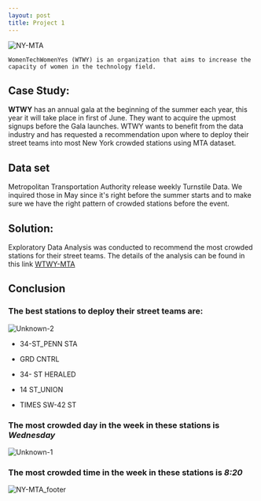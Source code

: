 ```yaml
---
layout: post
title: Project 1
---
```


![NY-MTA](https://user-images.githubusercontent.com/20974667/64476649-19d3f200-d19a-11e9-9761-f0553f820a72.png)

```
WomenTechWomenYes (WTWY) is an organization that aims to increase the capacity of women in the technology field.
```


## Case Study:


**WTWY** has an annual gala at the beginning of the summer each year, this year it will take place in first of June. They want to acquire the upmost signups before the Gala launches. WTWY wants to benefit from the data industry and has requested a recommendation upon where to deploy their street teams into most New York crowded stations using MTA dataset.

## Data set
Metropolitan Transportation Authority release weekly Turnstile Data. We inquired those in May since it's right before the summer starts and to make sure we have the right pattern of crowded stations before the event.

## Solution:
Exploratory Data Analysis was conducted to recommend the most crowded stations for their street teams.
The details of the analysis can be found in this link
[WTWY-MTA](https://github.com/Meaad96s/project1_mta/blob/master/EDA.ipynb)

## Conclusion

### The best stations to deploy their street teams are:

![Unknown-2](https://user-images.githubusercontent.com/20974667/64476992-abddf980-d19e-11e9-8f68-109413c24f04.png)


* 34-ST_PENN STA

* GRD CNTRL

* 34- ST HERALED

* 14 ST_UNION

* TIMES SW-42 ST

### The most crowded day in the week in these stations is _Wednesday_

![Unknown-1](https://user-images.githubusercontent.com/20974667/64476991-abddf980-d19e-11e9-996b-04d957715718.png)

### The most crowded time in the week in these stations is _8:20_


![NY-MTA_footer](https://user-images.githubusercontent.com/20974667/64476525-45ee7380-d198-11e9-94ba-7b123c62582b.png)
